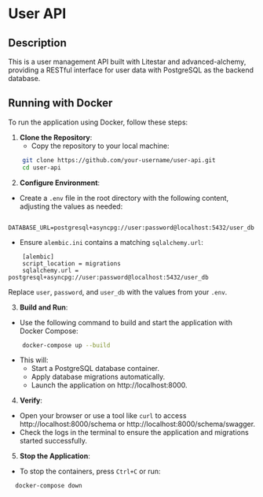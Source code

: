 # User API

## Description
This is a user management API built with Litestar and advanced-alchemy, providing a RESTful interface for user data with PostgreSQL as the backend database.

## Running with Docker

To run the application using Docker, follow these steps:

1. **Clone the Repository**:
    - Copy the repository to your local machine:
```bash
    git clone https://github.com/your-username/user-api.git
    cd user-api
```

2. **Configure Environment**:
- Create a `.env` file in the root directory with the following content, adjusting the values as needed:
```
    DATABASE_URL=postgresql+asyncpg://user:password@localhost:5432/user_db
```
- Ensure `alembic.ini` contains a matching `sqlalchemy.url`:
```
    [alembic]
    script_location = migrations
    sqlalchemy.url = postgresql+asyncpg://user:password@localhost:5432/user_db
```
Replace `user`, `password`, and `user_db` with the values from your `.env`.

3. **Build and Run**:
- Use the following command to build and start the application with Docker Compose:
```bash
    docker-compose up --build
```
- This will:
  - Start a PostgreSQL database container.
  - Apply database migrations automatically.
  - Launch the application on http://localhost:8000.

4. **Verify**:
- Open your browser or use a tool like `curl` to access http://localhost:8000/schema or http://localhost:8000/schema/swagger.
- Check the logs in the terminal to ensure the application and migrations started successfully.

5. **Stop the Application**:
- To stop the containers, press `Ctrl+C` or run:
```bash 
  docker-compose down
```